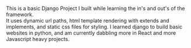 This is a basic Django Project I built while learning the in's and out's of the framework.  
It uses dynamic url paths, html template rendering with extends and implements, and static css files for styling. 
I learned django to build basic websites in python, and am currently dabbling more in React and more Javascript heavy projects.
